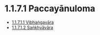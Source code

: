 

# 1.1.7.1 Paccayānuloma

* [1.1.7.1.1 Vibhaṅgavāra](1.1.7.1/1.1.7.1.1.md)
* [1.1.7.1.2 Saṅkhyāvāra](1.1.7.1/1.1.7.1.2.md)



